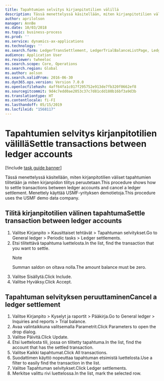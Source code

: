 ```yaml
---
title: Tapahtumien selvitys kirjanpitotilien välillä
description: Tässä menettelyssä käsitellään, miten kirjanpitotilien väliset tapahtumien tilitetään ja miten kirjanpidon tilitys peruutetaan.
author: aprilolson
manager: AnnBe
ms.date: 10/03/2018
ms.topic: business-process
ms.prod: ''
ms.service: dynamics-ax-applications
ms.technology: ''
ms.search.form: LedgerTransSettlement, LedgerTrialBalanceListPage, LedgerTrialBalanceListPageBalanceParms, LedgerTransAccount, LedgerTransSettled
audience: Application User
ms.reviewer: twheeloc
ms.search.scope: Core, Operations
ms.search.region: Global
ms.author: aolson
ms.search.validFrom: 2016-06-30
ms.dyn365.ops.version: Version 7.0.0
ms.openlocfilehash: 4aff64fa1c017f295752e913de7fb320f0662ef8
ms.sourcegitcommit: 9d4c7edd0ae2053c37c7d81cdd180b16bf3a9d3b
ms.translationtype: HT
ms.contentlocale: fi-FI
ms.lasthandoff: 05/15/2019
ms.locfileid: "1568117"
---
```

# <a name="settle-transactions-between-ledger-accounts"></a><span data-ttu-id="85f59-103">Tapahtumien selvitys kirjanpitotilien välillä</span><span class="sxs-lookup"><span data-stu-id="85f59-103">Settle transactions between ledger accounts</span></span>

[!include [task guide banner](../../includes/task-guide-banner.md)]

<span data-ttu-id="85f59-104">Tässä menettelyssä käsitellään, miten kirjanpitotilien väliset tapahtumien tilitetään ja miten kirjanpidon tilitys peruutetaan.</span><span class="sxs-lookup"><span data-stu-id="85f59-104">This procedure shows how to settle transactions between ledger accounts and cancel a ledger settlement.</span></span> <span data-ttu-id="85f59-105">Menettely käyttää USMF-yrityksen demotietoja.</span><span class="sxs-lookup"><span data-stu-id="85f59-105">This procedure uses the USMF demo data company.</span></span>


## <a name="settle-transaction-between-ledger-accounts"></a><span data-ttu-id="85f59-106">Tilitä kirjanpitotilien välinen tapahtuma</span><span class="sxs-lookup"><span data-stu-id="85f59-106">Settle transaction between ledger accounts</span></span>
1. <span data-ttu-id="85f59-107">Valitse Kirjanpito > Kausittaiset tehtävät > Tapahtuman selvitykset.</span><span class="sxs-lookup"><span data-stu-id="85f59-107">Go to General ledger > Periodic tasks > Ledger settlements.</span></span>
2. <span data-ttu-id="85f59-108">Etsi tilitettävä tapahtuma luettelosta.</span><span class="sxs-lookup"><span data-stu-id="85f59-108">In the list, find the transaction that you want to settle.</span></span>
   > [!NOTE]
   > <span data-ttu-id="85f59-109">Summan saldon on oltava nolla.</span><span class="sxs-lookup"><span data-stu-id="85f59-109">The amount balance must be zero.</span></span>  
3. <span data-ttu-id="85f59-110">Valitse Sisällytä.</span><span class="sxs-lookup"><span data-stu-id="85f59-110">Click Include.</span></span>
4. <span data-ttu-id="85f59-111">Valitse Hyväksy.</span><span class="sxs-lookup"><span data-stu-id="85f59-111">Click Accept.</span></span>

## <a name="cancel-a-ledger-settlement"></a><span data-ttu-id="85f59-112">Tapahtuman selvityksen peruuttaminen</span><span class="sxs-lookup"><span data-stu-id="85f59-112">Cancel a ledger settlement</span></span>

1. <span data-ttu-id="85f59-113">Valitse Kirjanpito > Kyselyt ja raportit > Pääkirja.</span><span class="sxs-lookup"><span data-stu-id="85f59-113">Go to General ledger > Inquiries and reports > Trial balance.</span></span>
2. <span data-ttu-id="85f59-114">Avaa valintaikkuna valitsemalla Parametrit.</span><span class="sxs-lookup"><span data-stu-id="85f59-114">Click Parameters to open the drop dialog.</span></span>
3. <span data-ttu-id="85f59-115">Valitse Päivitä.</span><span class="sxs-lookup"><span data-stu-id="85f59-115">Click Update.</span></span>
4. <span data-ttu-id="85f59-116">Etsi luettelosta tili, jossa on tilitetty tapahtuma.</span><span class="sxs-lookup"><span data-stu-id="85f59-116">In the list, find the account that has the settled transaction.</span></span>
5. <span data-ttu-id="85f59-117">Valitse Kaikki tapahtumat.</span><span class="sxs-lookup"><span data-stu-id="85f59-117">Click All transactions.</span></span>
6. <span data-ttu-id="85f59-118">Suodattimen käyttö nopeuttaa tapahtuman etsimistä luettelosta.</span><span class="sxs-lookup"><span data-stu-id="85f59-118">Use a filter to easily find the transaction in the list.</span></span>
7. <span data-ttu-id="85f59-119">Valitse Tapahtuman selvitykset.</span><span class="sxs-lookup"><span data-stu-id="85f59-119">Click Ledger settlements.</span></span>
8. <span data-ttu-id="85f59-120">Merkitse valittu rivi luettelossa.</span><span class="sxs-lookup"><span data-stu-id="85f59-120">In the list, mark the selected row.</span></span>


